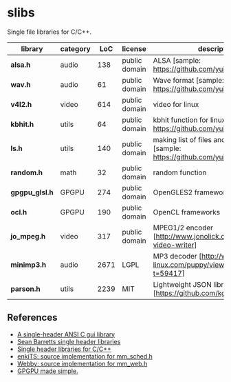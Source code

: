 # slibs

Single file libraries for C/C++.

|library | category | LoC | license | description
| --------------------- | -------- | --- | --- | --------------------------------
|**alsa.h** | audio | 138 | public domain | ALSA [sample: https://github.com/yui0/aplay-]
|**wav.h** | audio | 61 | public domain | Wave format [sample: https://github.com/yui0/aplay-]
|**v4l2.h** | video | 614 | public domain | video for linux
|**kbhit.h** | utils | 64 | public domain | kbhit function for linux [sample: https://github.com/yui0/aplay-]
|**ls.h** | utils | 140 | public domain | making list of files and directories [sample: https://github.com/yui0/aplay-]
|**random.h** | math | 32 | public domain | random function
|**gpgpu_glsl.h** | GPGPU | 274 | public domain | OpenGLES2 frameworks for linux
|**ocl.h** | GPGPU | 190 | public domain | OpenCL frameworks
|**jo_mpeg.h** | video | 317 | public domain | MPEG1/2 encoder [http://www.jonolick.com/home/mpeg-video-writer]
|**minimp3.h** | audio | 2671 | LGPL | MP3 decoder [http://www.murga-linux.com/puppy/viewtopic.php?t=59417]
|**parson.h** | utils | 2239 | MIT | Lightweight JSON library [https://github.com/kgabis/parson]

## References
- [A single-header ANSI C gui library ](https://github.com/vurtun/nuklear)
- [Sean Barretts single header libraries](https://github.com/nothings/single_file_libs)
- [Single header libraries for C/C++](https://github.com/vurtun/mmx)
- [enkiTS: source implementation for mm_sched.h](https://github.com/dougbinks/enkiTS)
- [Webby: source implementation for mm_web.h](https://github.com/deplinenoise/webby)
- [GPGPU made simple.](https://github.com/turbo/js)
